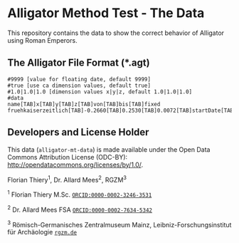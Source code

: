 # Alligator Method Test - The Data

This repository contains the data to show the correct behavior of Alligator using Roman Emperors.

## The Alligator File Format (\*.agt)

    #9999 [value for floating date, default 9999]
    #true [use ca dimension values, default true]
    #1.0|1.0|1.0 [dimension values x|y|z, default 1.0|1.0|1.0]
    #data
    name[TAB]x[TAB]y[TAB]z[TAB]von[TAB]bis[TAB]fixed
    fruehkaiserzeitlich[TAB]-0.2660[TAB]0.2530[TAB]0.0072[TAB]startDate[TAB]endDate[TAB]fixed/floating

## Developers and License Holder

This data (`alligator-mt-data`) is made available under the Open Data Commons Attribution License (ODC-BY): <http://opendatacommons.org/licenses/by/1.0/>.

Florian Thiery<sup>1</sup>, Dr. Allard Mees<sup>2</sup>, RGZM<sup>3</sup>

<sup>1</sup> Florian Thiery M.Sc. [`ORCID:0000-0002-3246-3531`](http://orcid.org/0000-0002-3246-3531)

<sup>2</sup> Dr. Allard Mees FSA [`ORCID:0000-0002-7634-5342`](http://orcid.org/0000-0002-7634-5342)

<sup>3</sup> Römisch-Germanisches Zentralmuseum Mainz, Leibniz-Forschungsinstitut für Archäologie [`rgzm.de`](http://rgzm.de/)
